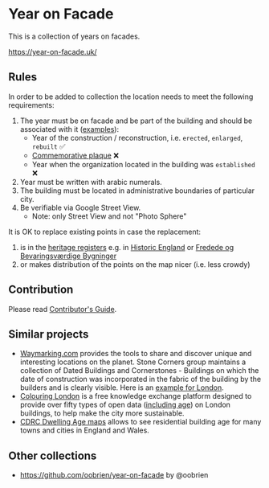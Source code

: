 # Year on Facade

This is a collection of years on facades.

https://year-on-facade.uk/

## Rules

In order to be added to collection the location needs to meet the following requirements:

1. The year must be on facade and be part of the building and should be associated with it ([examples](https://www.instagram.com/year_on_facade/)):
    * Year of the construction / reconstruction, i.e. `erected`, `enlarged`, `rebuilt` :white_check_mark:
    * [Commemorative plaque](https://en.wikipedia.org/wiki/Commemorative_plaque) :x:
    * Year when the organization located in the building was `established` :x:
2. Year must be written with arabic numerals.
3. The building must be located in administrative boundaries of particular city.
4. Be verifiable via Google Street View.
    * Note: only Street View and not "Photo Sphere"

It is OK to replace existing points in case the replacement:

1. is in the [heritage registers](https://en.wikipedia.org/wiki/List_of_heritage_registers) e.g. in [Historic England](https://historicengland.org.uk/) or [Fredede og Bevaringsværdige Bygninger](https://www.kulturarv.dk/fbb/index.htm)
1. or makes distribution of the points on the map nicer (i.e. less crowdy)

## Contribution

Please read [Contributor's Guide](https://github.com/aelmekeev/year-on-facade/tree/main/.github/CONTRIBUTING.md).

## Similar projects

* [Waymarking.com](https://waymarking.com/) provides the tools to share and discover unique and interesting locations on the planet. Stone Corners group maintains a collection of Dated Buildings and Cornerstones - Buildings on which the date of construction was incorporated in the fabric of the building by the builders and is clearly visible. Here is an [example for London](https://www.waymarking.com/cat/details.aspx?f=1&guid=f95ee474-324f-408c-83d4-85151f84829b&wo=True&s=220&ct=11&st=2).
* [Colouring London](https://colouring.london/) is a free knowledge exchange platform designed to provide over fifty types of open data ([including age](https://www.pages.colouring.london/age)) on London buildings, to help make the city more sustainable.
* [CDRC Dwelling Age maps](https://mapmaker.cdrc.ac.uk/#/dwelling-age) allows to see residential building age for many towns and cities in England and Wales.

## Other collections

* https://github.com/oobrien/year-on-facade by @oobrien